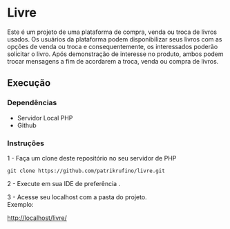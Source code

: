 # <b>Livre</b>
Este é um projeto de uma plataforma de compra, venda ou troca de livros usados. Os usuários da
plataforma podem disponibilizar seus livros com as opções de venda ou troca
e consequentemente, os interessados poderão solicitar o livro. Após demonstração de interesse no
produto, ambos podem trocar mensagens a fim de acordarem a troca, venda ou compra de livros.

## Execução

### Dependências

* Servidor Local PHP 
* Github

### Instruções

1 - Faça um clone deste repositório no seu servidor de PHP
```
git clone https://github.com/patrikrufino/livre.git
```

2 - Execute em sua IDE de preferência .

3 - Acesse seu localhost com a pasta do projeto.  
Exemplo:

[http://localhost/livre/](http://localhost/livre/)
